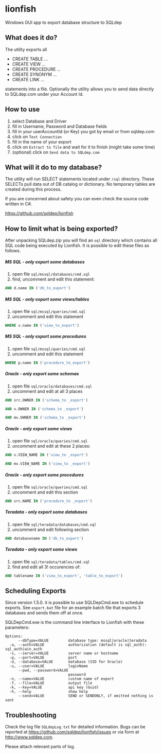 # lionfish
Windows GUI app to export database structure to SQLdep

## What does it do?

The utility exports all

- CREATE TABLE ...
- CREATE VIEW ...
- CREATE PROCEDURE ...
- CREATE SYNONYM ...
- CREATE LINK ...

statements into a file. Optionally the utility allows you to
send data directly to SQLdep.com under your Account Id.

## How to use

1. select Database and Driver
1. fill in Username, Password and Database fields
1. fill in your userAccountId (or Key) you got by email or from sqldep.com
1. click on `Test Connection`
1. fill in the name of your export
1. click on `Extract to file` and wait for it to finish (might take some time)
1. (optional) click on `Send data to SQLdep.com`

## What will it do to my database?

The utility will run SELECT statements located under `/sql` directory.
These SELECTs pull data out of DB catalog or dictionary. No temporary
tables are created during this process.

If you are concerned about safety you can even check the source code written
in C#.

https://github.com/sqldep/lionfish

## How to limit what is being exported?

After unpacking SQLdep.zip you will find an `sql` directory which contains all SQL code being executed by Lionfish. It is possible to edit these files as follows.

##### MS SQL - only export some databases
1. open file `sql/mssql/databases/cmd.sql`
2. find, uncomment and edit this statement:
```sql
AND d.name IN ('db_to_export')
```

##### MS SQL - only export some views/tables
1. open file `sql/mssql/queries/cmd.sql`
2. uncomment and edit this statement
```sql
WHERE v.name IN ('view_to_export')
```

##### MS SQL - only export some procedures
1. open file `sql/mssql/queries/cmd.sql`
2. uncomment and edit this statement
```sql
WHERE p.name IN ('procedure_to_export')
```

##### Oracle - only export some schemas
1. open file `sql/oracle/databases/cmd.sql`
2. uncomment and edit at all 3 places
```sql
AND src.OWNER IN ('schema_to _export')
```

```sql
AND v.OWNER IN ('schema_to _export')
```

```sql
AND mv.OWNER IN ('schema_to _export')
```

##### Oracle - only export some views
1. open file `sql/oracle/queries/cmd.sql`
2. uncomment and edit at these 2 places:
```sql
AND v.VIEW_NAME IN ('view_to _export')
```
```sql
AND mv.VIEW_NAME IN ('view_to _export')
```

##### Oracle - only export some procedures
1. open file `sql/oracle/queries/cmd.sql`
2. uncomment and edit this section
```sql
AND src.NAME IN ('procedure_to _export')
```

##### Teradata - only export some databases
1. open file `sql/teradata/databases/cmd.sql`
2. uncomment and edit following section
```sql
AND databasename IN ('db_to_export')
```

##### Teradata - only export some views
1. open file `sql/teradata/tables/cmd.sql`
2. find and edit all 3! occurencies of:
```sql
AND tablename IN ('view_to_export', 'table_to_export')
```

## Scheduling Exports

Since version 1.5.0. it is possible to use SQLDepCmd.exe to
schedule exports. See `export.bat` file for an example
batch file that exports 3 databases and sends them off
at once.

SQLDepCmd.exe is the command line interface to Lionfish
with these parameters:

```shell
Options:
      --dbType=VALUE         database type: mssql|oracle|teradata
  -a, --auth=VALUE           authorization (default is sql_auth): sql_auth|win_auth
  -s, --server=VALUE         server name or hostname
  -p, --port=VALUE           port
  -d, --database=VALUE       database (SID for Oracle)
  -u, --user=VALUE           loginName
      --pwd, --password=VALUE
                             password
  -n, --name=VALUE           custom name of export
  -f, --file=VALUE           output file
  -k, --key=VALUE            api key (Guid)
  -h, --help                 show help
      --send=VALUE           SEND or SENDONLY, if omitted nothing is sent
```

## Troubleshooting

Check the log file `SQLdepLog.txt` for detailed information.
Bugs can be reported at https://github.com/sqldep/lionfish/issues
or via form at http://www.sqldep.com.

Please attach relevant parts of log.
